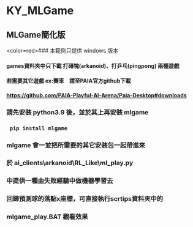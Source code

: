 # KY_MLGame
## MLGame簡化版 
<color=red>### 本範例只提供 windows 版本</color>
#### games資料夾中只下載 打磚塊(arkanoid)、打乒乓(pingpong) 兩種遊戲
#### 若需要其它遊戲 ex:賽車　請至PAIA官方github下載
#### <a ref=https://github.com/PAIA-Playful-AI-Arena/Paia-Desktop#downloads> https://github.com/PAIA-Playful-AI-Arena/Paia-Desktop#downloads </a>
###
### 請先安裝 python3.9 後，並於其上再安裝 mlgame
### <code> pip install mlgame </code>
### mlgame 會一並把所需要的其它安裝包一起帶進來
### 
### 於 ai_clients\arkanoid\RL_Like\ml_play.py 
### 中提供一種由失敗經驗中做機器學習去
### 回歸預測球的落點x座標，可直接執行scrtips資料夾中的
### mlgame_play.BAT 觀看效果
